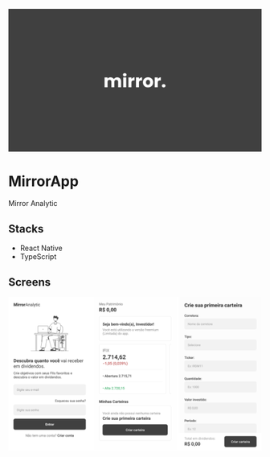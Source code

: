 ![App Cover](.github/cover.png)

# MirrorApp

Mirror Analytic

## Stacks

- React Native
- TypeScript

## Screens

![App Screenshots](.github/screens.png)
